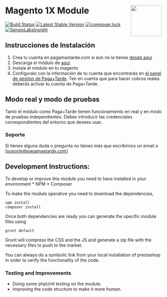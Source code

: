 # Magento 1X Module <img src="https://pagamastarde.com/img/icons/logo.svg" width="100" align="right">

[![Build Status](https://travis-ci.org/PagaMasTarde/prestashop.svg?branch=master)](https://travis-ci.org/PagaMasTarde/prestashop)
[![Latest Stable Version](https://poser.pugx.org/pagamastarde/prestashop/v/stable)](https://packagist.org/packages/pagamastarde/prestashop)
[![composer.lock](https://poser.pugx.org/pagamastarde/prestashop/composerlock)](https://packagist.org/packages/pagamastarde/prestashop)
[![SensioLabsInsight](https://insight.sensiolabs.com/projects/8665ec38-f898-493d-9070-f6a30ec541b0/mini.png)](https://insight.sensiolabs.com/projects/8665ec38-f898-493d-9070-f6a30ec541b0)

## Instrucciones de Instalación

1. Crea tu cuenta en pagamastarde.com si aún no la tienes [desde aquí](https://bo.pagamastarde.com/users/sign_up)
2. Descarga el módulo de [aquí](https://github.com/pagamastarde/magento-1X/releases/latest)
3. Instala el módulo en tu magento
4. Configuralo con la información de tu cuenta que encontrarás en [el panel de gestión de Paga+Tarde](https://bo.pagamastarde.com/shop). Ten en cuenta que para hacer cobros reales deberás activar tu cuenta de Paga+Tarde.

## Modo real y modo de pruebas

Tanto el módulo como Paga+Tarde tienen funcionamiento en real y en modo de pruebas independientes. Debes introducir las credenciales correspondientes del entorno que desees usar.

### Soporte

Si tienes alguna duda o pregunta no tienes más que escribirnos un email a [soporte@pagamastarde.com]

## Development Instructions:

To develop or improve this module you need to have installed in your environment
    * NPM
    * Composer
    
To make the module operative you need to download the dependencies, 

    npm install
    composer install
    
Once both dependencies are ready you can generate the specific module files using

    grunt default
    
Grunt will compress the CSS and the JS and generate a zip file with the necessary files to push
to the market.

You can always do a symbolic link from your local installation of prestashop in order to verify
the functionality of the code.


### Testing and Improvements

* Doing some phpUnit testing on the module.
* Improving the code structure to make it more human.